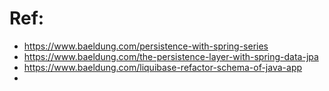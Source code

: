 # Ref:
* https://www.baeldung.com/persistence-with-spring-series
* https://www.baeldung.com/the-persistence-layer-with-spring-data-jpa
* https://www.baeldung.com/liquibase-refactor-schema-of-java-app
* 
